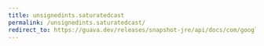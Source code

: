 ```yaml
---
title: unsignedints.saturatedcast
permalink: /unsignedints.saturatedcast/
redirect_to: https://guava.dev/releases/snapshot-jre/api/docs/com/google/common/primitives/UnsignedInts.html#saturatedCast-long-
---
```

